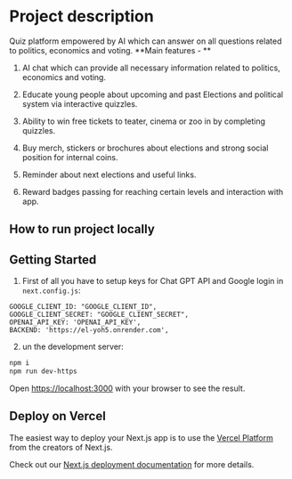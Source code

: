 # Project description
Quiz platform empowered by AI which can answer on all questions related to politics, economics and voting.
**Main features - **

1. AI chat which can provide all necessary information related to politics, economics and voting.

2. Educate young people about upcoming and past Elections and political system via interactive quizzles.  

3. Ability to win free tickets to teater, cinema or zoo in by completing quizzles.

4. Buy merch, stickers or brochures about elections and strong social position for internal  coins.

5. Reminder about next elections and useful links.

6. Reward badges passing for reaching certain levels and interaction with app. 


## How to run project locally

## Getting Started

1. First of all you have to setup keys for Chat GPT API and Google login in `next.config.js`:


```
GOOGLE_CLIENT_ID: "GOOGLE_CLIENT_ID",
GOOGLE_CLIENT_SECRET: "GOOGLE_CLIENT_SECRET",
OPENAI_API_KEY: 'OPENAI_API_KEY',
BACKEND: 'https://el-yoh5.onrender.com',
```




2. un the development server:

```bash
npm i
npm run dev-https
```

Open [https://localhost:3000](https://localhost:3000) with your browser to see the result.


## Deploy on Vercel

The easiest way to deploy your Next.js app is to use the [Vercel Platform](https://vercel.com/new?utm_medium=default-template&filter=next.js&utm_source=create-next-app&utm_campaign=create-next-app-readme) from the creators of Next.js.

Check out our [Next.js deployment documentation](https://nextjs.org/docs/deployment) for more details.


